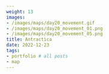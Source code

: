 ```yaml
---
weight: 13
images:
- /images/maps/day20_movement.gif
- /images/maps/day20_movement_01.png
- /images/maps/day20_movement_05.png
title: Antractica
date: 2022-12-23
tags:
- portfolio # all posts
- map
---
```





